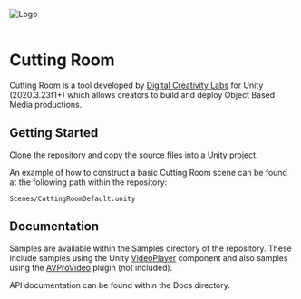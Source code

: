 ![Logo](https://user-images.githubusercontent.com/30237636/153431521-addef1a6-1031-4da9-827e-39013238c195.png)</br></br>

# Cutting Room

Cutting Room is a tool developed by [Digital Creativity Labs](https://digitalcreativity.ac.uk/) for Unity (2020.3.23f1+) which allows creators to build and deploy Object Based Media productions.

## Getting Started

Clone the repository and copy the source files into a Unity project.

An example of how to construct a basic Cutting Room scene can be found at the following path within the repository:

`Scenes/CuttingRoomDefault.unity`

## Documentation

Samples are available within the Samples directory of the repository. These include samples using the Unity [VideoPlayer](https://docs.unity3d.com/ScriptReference/Video.VideoPlayer.html) component and also samples using the [AVProVideo](https://renderheads.com/products/avpro-video/) plugin (not included).

API documentation can be found within the Docs directory.

